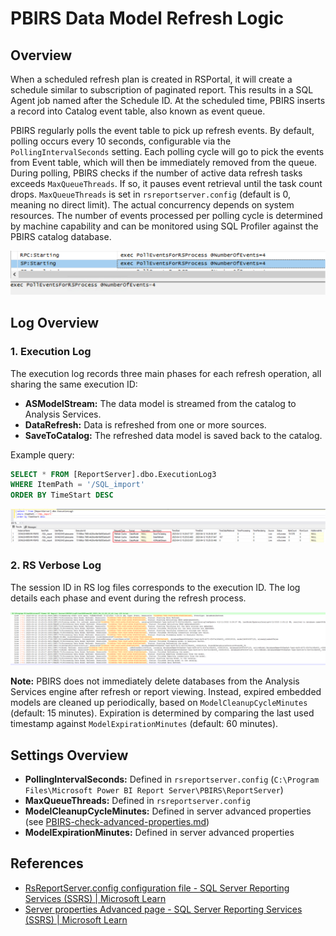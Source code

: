 # PBIRS Data Model Refresh Logic

## Overview

When a scheduled refresh plan is created in RSPortal, it will create a schedule similar to subscription of paginated report. This results in a SQL Agent job named after the Schedule ID. At the scheduled time, PBIRS inserts a record into Catalog event table, also known as event queue.

PBIRS regularly polls the event table to pick up refresh events. By default, polling occurs every 10 seconds, configurable via the `PollingIntervalSeconds` setting. Each polling cycle will go to pick the events from Event table, which will then be immediately removed from the queue. During polling, PBIRS checks if the number of active data refresh tasks exceeds `MaxQueueThreads`. If so, it pauses event retrieval until the task count drops. `MaxQueueThreads` is set in `rsreportserver.config` (default is 0, meaning no direct limit). The actual concurrency depends on system resources. The number of events processed per polling cycle is determined by machine capability and can be monitored using SQL Profiler against the PBIRS catalog database.

![Polling Logic](../Image/Image52.png)

## Log Overview

### 1. Execution Log

The execution log records three main phases for each refresh operation, all sharing the same execution ID:

- **ASModelStream:** The data model is streamed from the catalog to Analysis Services.
- **DataRefresh:** Data is refreshed from one or more sources.
- **SaveToCatalog:** The refreshed data model is saved back to the catalog.

Example query:
```sql
SELECT * FROM [ReportServer].dbo.ExecutionLog3
WHERE ItemPath = '/SQL_import'
ORDER BY TimeStart DESC
```

![Execution Log Example](../Image/Image53.png)

### 2. RS Verbose Log

The session ID in RS log files corresponds to the execution ID. The log details each phase and event during the refresh process.

![RS Verbose Log Example](../Image/Image54.png)

**Note:** PBIRS does not immediately delete databases from the Analysis Services engine after refresh or report viewing. Instead, expired embedded models are cleaned up periodically, based on `ModelCleanupCycleMinutes` (default: 15 minutes). Expiration is determined by comparing the last used timestamp against `ModelExpirationMinutes` (default: 60 minutes).


## Settings Overview

- **PollingIntervalSeconds:** Defined in `rsreportserver.config` (`C:\Program Files\Microsoft Power BI Report Server\PBIRS\ReportServer`)
- **MaxQueueThreads:** Defined in `rsreportserver.config`
- **ModelCleanupCycleMinutes:** Defined in server advanced properties (see [PBIRS-check-advanced-properties.md](PBIRS-check-advanced-properties.md))
- **ModelExpirationMinutes:** Defined in server advanced properties

## References

- [RsReportServer.config configuration file - SQL Server Reporting Services (SSRS) | Microsoft Learn](https://learn.microsoft.com/en-us/sql/reporting-services/report-server/rsreportserver-config-configuration-file?view=sql-server-ver17)
- [Server properties Advanced page - SQL Server Reporting Services (SSRS) | Microsoft Learn](https://learn.microsoft.com/en-us/sql/reporting-services/tools/server-properties-advanced-page-reporting-services?view=sql-server-ver17)
